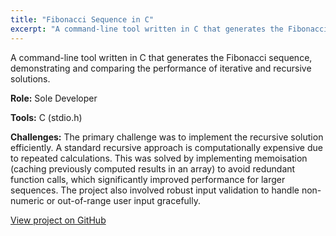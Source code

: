 ```yaml
---
title: "Fibonacci Sequence in C"
excerpt: "A command-line tool written in C that generates the Fibonacci sequence using both iterative and recursive methods."
---
```


A command-line tool written in C that generates the Fibonacci sequence, demonstrating and comparing the performance of iterative and recursive solutions.

**Role:** Sole Developer

**Tools:** C (stdio.h)

**Challenges:** The primary challenge was to implement the recursive solution efficiently. A standard recursive approach is computationally expensive due to repeated calculations. This was solved by implementing memoisation (caching previously computed results in an array) to avoid redundant function calls, which significantly improved performance for larger sequences. The project also involved robust input validation to handle non-numeric or out-of-range user input gracefully.

[View project on GitHub](https://github.com/kyeotsuka/FibonacciSequence)